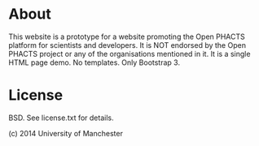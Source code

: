About
=====

This website is a prototype for a website promoting the Open PHACTS platform for scientists and developers. It is NOT endorsed by the Open PHACTS project or any of the organisations mentioned in it. It is a single HTML page demo. No templates. Only Bootstrap 3.

License
=======

BSD. See license.txt for details.

(c) 2014 University of Manchester
